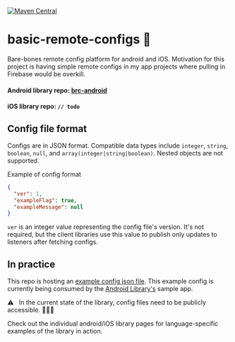 [![Maven Central](https://maven-badges.herokuapp.com/maven-central/io.github.bradpatras/brc-android/badge.svg)](https://maven-badges.herokuapp.com/maven-central/io.github.bradpatras/brc-android)
# basic-remote-configs  📝
Bare-bones remote config platform for android and iOS.  Motivation for this project is having simple remote configs in my app projects where pulling in Firebase would be overkill.

#### Android library repo: [brc-android](https://www.github.com/BradPatras/brc-android)
#### iOS library repo: `// todo`

## Config file format
Configs are in JSON format. Compatible data types include `integer`, `string`, `boolean`, `null`, and `array(integer|string|boolean)`. Nested objects are not supported.

Example of config format
```json
{
  "ver": 1,
  "exampleFlag": true,
  "exampleMessage": null
}
```
`ver` is an integer value representing the config file's version. It's not required, but the client libraries use this value to publish only updates to listeners after fetching configs.

## In practice
This repo is hosting an [example config json file](/examples/simple.json). This example config is currently being consumed by the [Android Library's](https://github.com/BradPatras/brc-android) sample app. 

⚠️ &nbsp; In the current state of the library, config files need to be publicly accessible. 🤷🏻‍♂️ 

Check out the individual android/iOS library pages for language-specific examples of the library in action.

